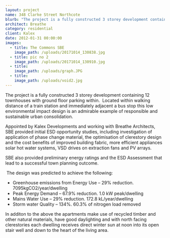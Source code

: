 ```yaml
---
layout: project
name: 348 Clarke Street Northcote
blurb: "The project is a fully constructed 3 storey development containing 12 townhouses with ground floor parking within.\_ Located within walking distance of a train station and immediately adjacent a bus stop this low environmental impact design is an admirable example of responsible and sustainable urban consolidation."
architect: Breathe
category: residential
client: Kalex
date: 2012-01-31 00:00:00
images:
  - title: The Commons SBE
    image_path: /uploads/20171014_130838.jpg
  - title: pic no 2
    image_path: /uploads/20171014_130910.jpg
  - title:
    image_path: /uploads/graph.JPG
  - title:
    image_path: /uploads/void2.jpg
---
```



The project is a fully constructed 3 storey development containing 12 townhouses with ground floor parking within.&nbsp; Located within walking distance of a train station and immediately adjacent a bus stop this low environmental impact design is an admirable example of responsible and sustainable urban consolidation.

Appointed by Kalex Developments and working with Breathe Architects, SBE provided initial ESD opportunity studies, including investigation of application of phase change material, the optimisation of clerestory design and the cost benefits of improved building fabric, more efficient appliances solar hot water systems, VSD drives on extraction fans and PV arrays.

SBE also provided preliminary energy ratings and the ESD Assessment that lead to a successful town planning outcome.

&nbsp;The design was predicted to achieve the following:

* Greenhouse emissions from Energy Use – 29% reduction. 7095kgCO2/year/dwelling
* Peak Energy Demand – 67.9% reduction. 1.0 kW peak/dwelling
* Mains Water Use – 29% reduction. 172.8 kL/year/dwelling
* Storm water Quality – 134%. 60.3% of nitrogen load removed

In additon to the above the apartments make use of recycled timber and other natural materials, have good daylighting and with north facing clerestories each dwelling receives direct winter sun at noon into its open stair well and down to the heart of the living area.